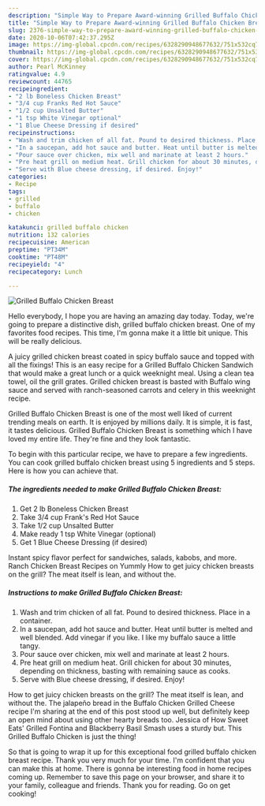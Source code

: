 ```yaml
---
description: "Simple Way to Prepare Award-winning Grilled Buffalo Chicken Breast"
title: "Simple Way to Prepare Award-winning Grilled Buffalo Chicken Breast"
slug: 2376-simple-way-to-prepare-award-winning-grilled-buffalo-chicken-breast
date: 2020-10-06T07:42:37.295Z
image: https://img-global.cpcdn.com/recipes/6328290948677632/751x532cq70/grilled-buffalo-chicken-breast-recipe-main-photo.jpg
thumbnail: https://img-global.cpcdn.com/recipes/6328290948677632/751x532cq70/grilled-buffalo-chicken-breast-recipe-main-photo.jpg
cover: https://img-global.cpcdn.com/recipes/6328290948677632/751x532cq70/grilled-buffalo-chicken-breast-recipe-main-photo.jpg
author: Pearl McKinney
ratingvalue: 4.9
reviewcount: 44765
recipeingredient:
- "2 lb Boneless Chicken Breast"
- "3/4 cup Franks Red Hot Sauce"
- "1/2 cup Unsalted Butter"
- "1 tsp White Vinegar optional"
- "1 Blue Cheese Dressing if desired"
recipeinstructions:
- "Wash and trim chicken of all fat. Pound to desired thickness. Place in a container."
- "In a saucepan, add hot sauce and butter. Heat until butter is melted and well blended. Add vinegar if you like. I like my buffalo sauce a little tangy."
- "Pour sauce over chicken, mix well and marinate at least 2 hours."
- "Pre heat grill on medium heat. Grill chicken for about 30 minutes, depending on thickness, basting with remaining sauce as cooks."
- "Serve with Blue cheese dressing, if desired. Enjoy!"
categories:
- Recipe
tags:
- grilled
- buffalo
- chicken

katakunci: grilled buffalo chicken 
nutrition: 132 calories
recipecuisine: American
preptime: "PT34M"
cooktime: "PT48M"
recipeyield: "4"
recipecategory: Lunch

---
```



![Grilled Buffalo Chicken Breast](https://img-global.cpcdn.com/recipes/6328290948677632/751x532cq70/grilled-buffalo-chicken-breast-recipe-main-photo.jpg)

Hello everybody, I hope you are having an amazing day today. Today, we're going to prepare a distinctive dish, grilled buffalo chicken breast. One of my favorites food recipes. This time, I'm gonna make it a little bit unique. This will be really delicious.

A juicy grilled chicken breast coated in spicy buffalo sauce and topped with all the fixings! This is an easy recipe for a Grilled Buffalo Chicken Sandwich that would make a great lunch or a quick weeknight meal. Using a clean tea towel, oil the grill grates. Grilled chicken breast is basted with Buffalo wing sauce and served with ranch-seasoned carrots and celery in this weeknight recipe.

Grilled Buffalo Chicken Breast is one of the most well liked of current trending meals on earth. It is enjoyed by millions daily. It is simple, it is fast, it tastes delicious. Grilled Buffalo Chicken Breast is something which I have loved my entire life. They're fine and they look fantastic.


To begin with this particular recipe, we have to prepare a few ingredients. You can cook grilled buffalo chicken breast using 5 ingredients and 5 steps. Here is how you can achieve that.

<!--inarticleads1-->

##### The ingredients needed to make Grilled Buffalo Chicken Breast:

1. Get 2 lb Boneless Chicken Breast
1. Take 3/4 cup Frank&#39;s Red Hot Sauce
1. Take 1/2 cup Unsalted Butter
1. Make ready 1 tsp White Vinegar (optional)
1. Get 1 Blue Cheese Dressing (if desired)


Instant spicy flavor perfect for sandwiches, salads, kabobs, and more. Ranch Chicken Breast Recipes on Yummly How to get juicy chicken breasts on the grill? The meat itself is lean, and without the. 

<!--inarticleads2-->

##### Instructions to make Grilled Buffalo Chicken Breast:

1. Wash and trim chicken of all fat. Pound to desired thickness. Place in a container.
1. In a saucepan, add hot sauce and butter. Heat until butter is melted and well blended. Add vinegar if you like. I like my buffalo sauce a little tangy.
1. Pour sauce over chicken, mix well and marinate at least 2 hours.
1. Pre heat grill on medium heat. Grill chicken for about 30 minutes, depending on thickness, basting with remaining sauce as cooks.
1. Serve with Blue cheese dressing, if desired. Enjoy!


How to get juicy chicken breasts on the grill? The meat itself is lean, and without the. The jalapeño bread in the Buffalo Chicken Grilled Cheese recipe I&#39;m sharing at the end of this post stood up well, but definitely keep an open mind about using other hearty breads too. Jessica of How Sweet Eats&#39; Grilled Fontina and Blackberry Basil Smash uses a sturdy but. This Grilled Buffalo Chicken is just the thing! 

So that is going to wrap it up for this exceptional food grilled buffalo chicken breast recipe. Thank you very much for your time. I'm confident that you can make this at home. There is gonna be interesting food in home recipes coming up. Remember to save this page on your browser, and share it to your family, colleague and friends. Thank you for reading. Go on get cooking!
